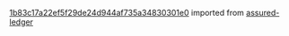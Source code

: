 [1b83c17a22ef5f29de24d944af735a34830301e0](https://github.com/insolar/assured-ledger/commit/1b83c17a22ef5f29de24d944af735a34830301e0) imported from [assured-ledger](https://github.com/insolar/assured-ledger)
